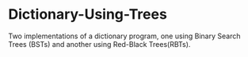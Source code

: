 # Dictionary-Using-Trees
 Two implementations of a dictionary program, one using Binary Search Trees (BSTs) and another using Red-Black Trees(RBTs).

